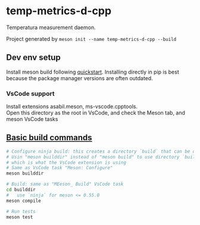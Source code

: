 # temp-metrics-d-cpp

Temperatura measurement daemon.  

Project generated by `meson init --name temp-metrics-d-cpp --build`

## Dev env setup

Install meson build following [quickstart](https://mesonbuild.com/Quick-guide.html). Installing directly in pip is best because the package manager versions are often outdated. 

### VsCode support

Install extensions asabil.meson, ms-vscode.cpptools.  
Open this directory as the root in VsCode, and check the Meson tab, and meson VsCode tasks


## [Basic build commands](https://mesonbuild.com/Quick-guide.html)

```bash
# Configure ninja build: this creates a directory `build` that can be deleted at any time
# Usin "meson builddir" instead of "meson build" to use directory `builddir` as target
# which is what the VsCode extension is using
# Same as VsCode task "Meson: Configure"
meson builddir

# Build: same as "MEeson_ Build" VsCode task
cd builddir
#   use `ninja` for meson <= 0.55.0
meson compile

# Run tests
meson test
```
